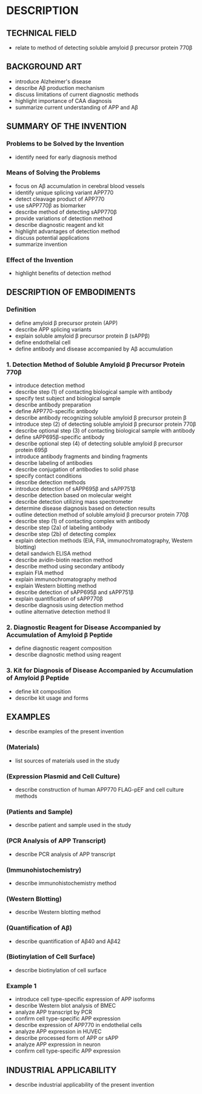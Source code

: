 # DESCRIPTION

## TECHNICAL FIELD

- relate to method of detecting soluble amyloid β precursor protein 770β

## BACKGROUND ART

- introduce Alzheimer's disease
- describe Aβ production mechanism
- discuss limitations of current diagnostic methods
- highlight importance of CAA diagnosis
- summarize current understanding of APP and Aβ

## SUMMARY OF THE INVENTION

### Problems to be Solved by the Invention

- identify need for early diagnosis method

### Means of Solving the Problems

- focus on Aβ accumulation in cerebral blood vessels
- identify unique splicing variant APP770
- detect cleavage product of APP770
- use sAPP770β as biomarker
- describe method of detecting sAPP770β
- provide variations of detection method
- describe diagnostic reagent and kit
- highlight advantages of detection method
- discuss potential applications
- summarize invention

### Effect of the Invention

- highlight benefits of detection method

## DESCRIPTION OF EMBODIMENTS

### Definition

- define amyloid β precursor protein (APP)
- describe APP splicing variants
- explain soluble amyloid β precursor protein β (sAPPβ)
- define endothelial cell
- define antibody and disease accompanied by Aβ accumulation

### 1. Detection Method of Soluble Amyloid β Precursor Protein 770β

- introduce detection method
- describe step (1) of contacting biological sample with antibody
- specify test subject and biological sample
- describe antibody preparation
- define APP770-specific antibody
- describe antibody recognizing soluble amyloid β precursor protein β
- introduce step (2) of detecting soluble amyloid β precursor protein 770β
- describe optional step (3) of contacting biological sample with antibody
- define sAPP695β-specific antibody
- describe optional step (4) of detecting soluble amyloid β precursor protein 695β
- introduce antibody fragments and binding fragments
- describe labeling of antibodies
- describe conjugation of antibodies to solid phase
- specify contact conditions
- describe detection methods
- introduce detection of sAPP695β and sAPP751β
- describe detection based on molecular weight
- describe detection utilizing mass spectrometer
- determine disease diagnosis based on detection results
- outline detection method of soluble amyloid β precursor protein 770β
- describe step (1) of contacting complex with antibody
- describe step (2a) of labeling antibody
- describe step (2b) of detecting complex
- explain detection methods (EIA, FIA, immunochromatography, Western blotting)
- detail sandwich ELISA method
- describe avidin-biotin reaction method
- describe method using secondary antibody
- explain FIA method
- explain immunochromatography method
- explain Western blotting method
- describe detection of sAPP695β and sAPP751β
- explain quantification of sAPP770β
- describe diagnosis using detection method
- outline alternative detection method II

### 2. Diagnostic Reagent for Disease Accompanied by Accumulation of Amyloid β Peptide

- define diagnostic reagent composition
- describe diagnostic method using reagent

### 3. Kit for Diagnosis of Disease Accompanied by Accumulation of Amyloid β Peptide

- define kit composition
- describe kit usage and forms

## EXAMPLES

- describe examples of the present invention

### (Materials)

- list sources of materials used in the study

### (Expression Plasmid and Cell Culture)

- describe construction of human APP770 FLAG-pEF and cell culture methods

### (Patients and Sample)

- describe patient and sample used in the study

### (PCR Analysis of APP Transcript)

- describe PCR analysis of APP transcript

### (Immunohistochemistry)

- describe immunohistochemistry method

### (Western Blotting)

- describe Western blotting method

### (Quantification of Aβ)

- describe quantification of Aβ40 and Aβ42

### (Biotinylation of Cell Surface)

- describe biotinylation of cell surface

### Example 1

- introduce cell type-specific expression of APP isoforms
- describe Western blot analysis of BMEC
- analyze APP transcript by PCR
- confirm cell type-specific APP expression
- describe expression of APP770 in endothelial cells
- analyze APP expression in HUVEC
- describe processed form of APP or sAPP
- analyze APP expression in neuron
- confirm cell type-specific APP expression

## INDUSTRIAL APPLICABILITY

- describe industrial applicability of the present invention

